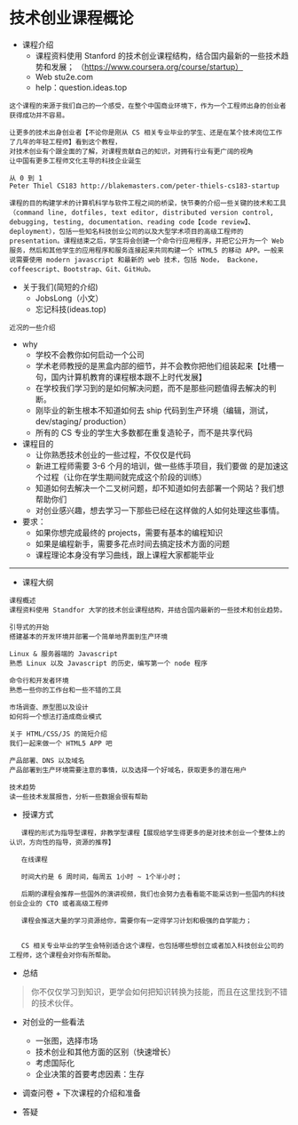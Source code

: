 # 技术创业课程概论

* 课程介绍
	* 课程资料使用 Stanford 的技术创业课程结构，结合国内最新的一些技术趋势和发展；
	（https://www.coursera.org/course/startup） 
	* Web stu2e.com
	* help：question.ideas.top
	
```
这个课程的来源于我们自己的一个感受，在整个中国商业环境下，作为一个工程师出身的创业者获得成功并不容易。

让更多的技术出身创业者【不论你是刚从 CS 相关专业毕业的学生、还是在某个技术岗位工作了几年的年轻工程师】看到这个教程，
对技术创业有个跟全面的了解，对课程贡献自己的知识，对拥有行业有更广阔的视角
让中国有更多工程师文化主导的科技企业诞生

从 0 到 1
Peter Thiel CS183 http://blakemasters.com/peter-thiels-cs183-startup

课程的目的构建学术的计算机科学与软件工程之间的桥梁，快节奏的介绍一些关键的技术和工具（command line, dotfiles, text editor, distributed version control, debugging, testing, documentation、reading code【code review】、deployment），包括一些知名科技创业公司的以及大型学术项目的高级工程师的 presentation。课程结束之后，学生将会创建一个命令行应用程序，并把它公开为一个 Web 服务，然后和其他学生的应用程序和服务连接起来共同构建一个 HTML5 的移动 APP。一般来说需要使用 modern javascript 和最新的 web 技术，包括 Node， Backone， coffeescript、Bootstrap、Git、GitHub。
```
* 关于我们(简短的介绍)
	* JobsLong（小文）
	* 忘记科技(ideas.top)

```
近况的一些介绍
```

* why
	* 学校不会教你如何启动一个公司
	* 学术老师教授的是黑盒内部的细节，并不会教你把他们组装起来【吐槽一句，国内计算机教育的课程根本跟不上时代发展】
	* 在学校我们学习到的是如何解决问题，而不是那些问题值得去解决的判断。
	* 刚毕业的新生根本不知道如何去 ship 代码到生产环境（编辑，测试，dev/staging/	production）
	* 所有的 CS 专业的学生大多数都在重复造轮子，而不是共享代码
* 课程目的
	* 让你熟悉技术创业的一些过程，不仅仅是代码
	* 新进工程师需要 3-6 个月的培训，做一些练手项目，我们要做
		的是加速这个过程（让你在学生期间就完成这个阶段的训练）
	* 知道如何去解决一个二叉树问题，却不知道如何去部署一个网站？我们想帮助你们
	* 对创业感兴趣，想去学习一下那些已经在这样做的人如何处理这些事情。
* 要求：
	* 如果你想完成最终的 projects，需要有基本的编程知识
	* 如果是编程新手，需要多花点时间去搞定技术方面的问题
	* 课程理论本身没有学习曲线，跟上课程大家都能毕业
***

* 课程大纲

```
课程概述
课程资料使用 Standfor 大学的技术创业课程结构，并结合国内最新的一些技术和创业趋势。
 
引导式的开始
搭建基本的开发环境并部署一个简单地界面到生产环境

Linux & 服务器端的 Javascript
熟悉 Linux 以及 Javascript 的历史，编写第一个 node 程序

命令行和开发者环境
熟悉一些你的工作台和一些不错的工具

市场调查、原型图以及设计
如何将一个想法打造成商业模式
 
关于 HTML/CSS/JS 的简短介绍
我们一起来做一个 HTML5 APP 吧
 
产品部署、DNS 以及域名
产品部署到生产环境需要注意的事情，以及选择一个好域名，获取更多的潜在用户
 
技术趋势
读一些技术发展报告，分析一些数据会很有帮助
```

* 授课方式

```
   课程的形式为指导型课程，非教学型课程【展现给学生得更多的是对技术创业一个整体上的认识，方向性的指导，资源的推荐】
   
   在线课程 
   
   时间大约是 6 周时间，每周五 1小时 ~ 1个半小时；
     
   后期的课程会推荐一些国外的演讲视频，我们也会努力去看看能不能采访到一些国内的科技创业企业的 CTO 或者高级工程师

   课程会推送大量的学习资源给你，需要你有一定得学习计划和极强的自学能力；


   CS 相关专业毕业的学生会特别适合这个课程，也包括哪些想创立或者加入科技创业公司的工程师，这个课程会对你有所帮助。

```

* 总结

> 你不仅仅学习到知识，更学会如何把知识转换为技能，而且在这里找到不错的技术伙伴。

* 对创业的一些看法
	* 一张图，选择市场
	* 技术创业和其他方面的区别（快速增长）
	* 考虑国际化
	* 企业决策的首要考虑因素：生存
		 
		
* 调查问卷 + 下次课程的介绍和准备

* 答疑



